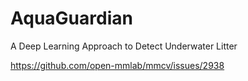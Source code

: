 # AquaGuardian
A Deep Learning Approach to Detect Underwater Litter

https://github.com/open-mmlab/mmcv/issues/2938
